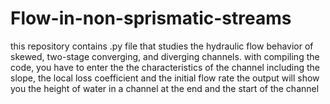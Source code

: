 # Flow-in-non-sprismatic-streams
this repository contains .py file that studies the hydraulic flow behavior of skewed, two-stage converging, and diverging channels.
with compiling the code, you have to enter the the characteristics of the channel including the slope, the local loss coefficient and the initial flow rate
the output will show you the height of water in a channel at the end and the start of the channel 
